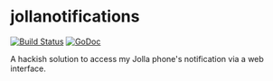 jollanotifications
==================
[![Build Status](https://travis-ci.org/blabber/jollanotifications.svg?branch=master)](https://travis-ci.org/blabber/jollanotifications)
[![GoDoc](https://godoc.org/github.com/blabber/jollanotifications?status.svg)](https://godoc.org/github.com/blabber/jollanotifications)

A hackish solution to access my Jolla phone's notification via a web interface.

